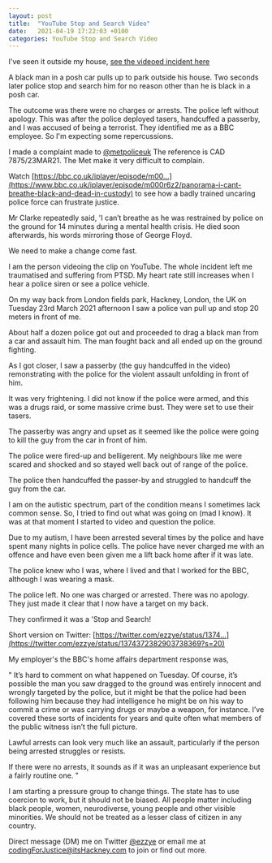 ```yaml
---
layout: post
title:  "YouTube Stop and Search Video"
date:   2021-04-19 17:22:03 +0100
categories: YouTube Stop and Search Video
---
```

I've seen it outside my house, [see the videoed incident here](https://www.youtube.com/watch?v=w8e34-zDOys)
&nbsp;

A black man in a posh car pulls up to park outside his house. Two seconds later police stop and search him for no reason other than he is black in a posh car.

The outcome was there were no charges or arrests. The police left without apology. This was after the police deployed tasers, handcuffed a passerby, and I was accused of being a terrorist. They identified me as a BBC employee. So I'm expecting some repercussions.

I made a complaint made to [@metpoliceuk](https://twitter.com/metpoliceuk) The reference is CAD 7875/23MAR21. The Met make it very difficult to complain.

Watch [https://bbc.co.uk/iplayer/episode/m00...](https://www.bbc.co.uk/iplayer/episode/m000r6z2/panorama-i-cant-breathe-black-and-dead-in-custody) to see how a badly trained uncaring police force can frustrate justice.

Mr Clarke repeatedly said, 'I can’t breathe as he was restrained by police on the ground for 14 minutes during a mental health crisis. He died soon afterwards, his words mirroring those of George Floyd.

We need to make a change come fast.

I am the person videoing the clip on YouTube.  The whole incident left me traumatised and suffering from PTSD.  My heart rate still increases when I hear a police siren or see a police vehicle.


On my way back from London fields park, Hackney, London, the UK on Tuesday 23rd March 2021 afternoon I saw a police van pull up and stop 20 meters in front of me.

About half a dozen police got out and proceeded to drag a black man from a car and assault him.  The man fought back and all ended up on the ground fighting.

As I got closer, I saw a passerby (the guy handcuffed in the video) remonstrating with the police for the violent assault unfolding in front of him.

It was very frightening.  I did not know if the police were armed, and this was a drugs raid, or some massive crime bust.  They were set to use their tasers.

The passerby was angry and upset as it seemed like the police were going to kill the guy from the car in front of him.

The police were fired-up and belligerent.  My neighbours like me were scared and shocked and so stayed well back out of range of the police.

The police then handcuffed the passer-by and struggled to handcuff the guy from the car.


I am on the autistic spectrum, part of the condition means I sometimes lack common sense.  So, I tried to find out what was going on (mad I know).  It was at that moment I started to video and question the police.

Due to my autism, I have been arrested several times by the police and have spent many nights in police cells.  The police have never charged me with an offence and have even been given me a lift back home after if it was late.

The police knew who I was, where I lived and that I worked for the BBC, although I was wearing a mask.

The police left.  No one was charged or arrested.  There was no apology.  They just made it clear that I now have a target on my back.

They confirmed it was a 'Stop and Search!

Short version on Twitter: [https://twitter.com/ezzye/status/1374...](https://twitter.com/ezzye/status/1374372382903738369?s=20)

My employer's the BBC's home affairs department response was,


" It’s hard to comment on what happened on Tuesday.  Of course, it’s possible the man you saw dragged to the ground was entirely innocent and wrongly targeted by the police, but it might be that the police had been following him because they had intelligence he might be on his way to commit a crime or was carrying drugs or maybe a weapon, for instance. I’ve covered these sorts of incidents for years and quite often what members of the public witness isn’t the full picture.  

Lawful arrests can look very much like an assault, particularly if the person being arrested struggles or resists.  

If there were no arrests, it sounds as if it was an unpleasant experience but a fairly routine one. "


I am starting a pressure group to change things.  The state has to use coercion to work, but it should not be biased.  All people matter including black people, women, neurodiverse, young people and other visible minorities.  We should not be treated as a lesser class of citizen in any country.

Direct message (DM) me on Twitter [@ezzye](https://twitter.com/ezzye) or email me at [codingForJustice@itsHackney.com](codingForJustice@itsHackney.com) to join or find out more.
